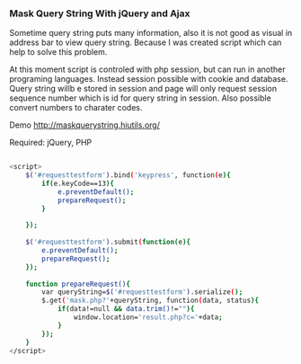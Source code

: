 ### Mask Query String With jQuery and Ajax

Sometime query string puts many information, also it is not good as visual in address bar to view query string.
Because I was created script which can help to solve this problem.

At this moment script is controled with php session, but can run in another programing languages. Instead session possible with cookie and database.
Query string willb e stored in session and page will only request session sequence number which is id for query string in session.
Also possible convert numbers to charater codes.

Demo http://maskquerystring.hiutils.org/

Required:
jQuery, PHP


```sh

<script>	
	$('#requesttestform').bind('keypress', function(e){
		if(e.keyCode==13){
			e.preventDefault();
			prepareRequest();
		}
		
	});
	
	$('#requesttestform').submit(function(e){
		e.preventDefault();
		prepareRequest();
	});
	
	function prepareRequest(){
		var queryString=$('#requesttestform').serialize();
		$.get('mask.php?'+queryString, function(data, status){
			if(data!=null && data.trim()!=""){
				window.location='result.php?c='+data;
			}
		});
	}
</script>

```
